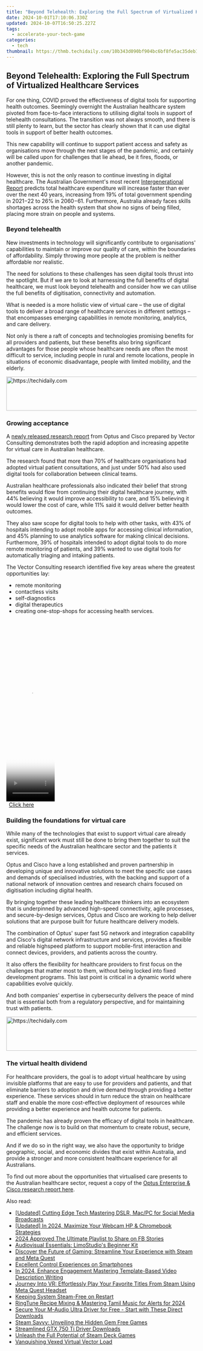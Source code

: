 ```yaml
---
title: "Beyond Telehealth: Exploring the Full Spectrum of Virtualized Healthcare Services"
date: 2024-10-01T17:10:06.330Z
updated: 2024-10-07T16:50:25.227Z
tags:
  - accelerate-your-tech-game
categories:
  - tech
thumbnail: https://thmb.techidaily.com/10b343d090bf904bc6bf8fe5ac35deb164bc4c88645e3dc6ba8f681d6f6e808f.jpg
---
```


## Beyond Telehealth: Exploring the Full Spectrum of Virtualized Healthcare Services

For one thing, COVID proved the effectiveness of digital tools for supporting health outcomes. Seemingly overnight the Australian healthcare system pivoted from face-to-face interactions to utilising digital tools in support of telehealth consultations. The transition was not always smooth, and there is still plenty to learn, but the sector has clearly shown that it can use digital tools in support of better health outcomes.

This new capability will continue to support patient access and safety as organisations move through the next stages of the pandemic, and certainly will be called upon for challenges that lie ahead, be it fires, floods, or another pandemic.

However, this is not the only reason to continue investing in digital healthcare. The Australian Government's most recent [Intergenerational Report](https://treasury.gov.au/intergenerational-report) predicts total healthcare expenditure will increase faster than ever over the next 40 years, increasing from 19% of total government spending in 2021−22 to 26% in 2060−61\. Furthermore, Australia already faces skills shortages across the health system that show no signs of being filled, placing more strain on people and systems.

### **Beyond telehealth**

New investments in technology will significantly contribute to organisations' capabilities to maintain or improve our quality of care, within the boundaries of affordability. Simply throwing more people at the problem is neither affordable nor realistic.

The need for solutions to these challenges has seen digital tools thrust into the spotlight. But if we are to look at harnessing the full benefits of digital healthcare, we must look beyond telehealth and consider how we can utilise the full benefits of digitisation, connectivity and automation.

What is needed is a more holistic view of virtual care – the use of digital tools to deliver a broad range of healthcare services in different settings – that encompasses emerging capabilities in remote monitoring, analytics, and care delivery.

Not only is there a raft of concepts and technologies promising benefits for all providers and patients, but these benefits also bring significant advantages for those people whose healthcare needs are often the most difficult to service, including people in rural and remote locations, people in situations of economic disadvantage, people with limited mobility, and the elderly.

<!-- affiliate ads begin -->
<a href="https://smilemakers.pxf.io/c/5597632/2123899/26106" target="_top" id="2123899">
  <img src="//a.impactradius-go.com/display-ad/26106-2123899" border="0" alt="https://techidaily.com" width="728" height="90"/>
</a>
<img height="0" width="0" src="https://smilemakers.pxf.io/i/5597632/2123899/26106" style="position:absolute;visibility:hidden;" border="0" />
<!-- affiliate ads end -->

### **Growing acceptance**

A [newly released research report](https://www.optus.com.au/enterprise/accelerate/communications/the-virtualised-care-opportunity-in-the-australian-healthcare-system) from Optus and Cisco prepared by Vector Consulting demonstrates both the rapid adoption and increasing appetite for virtual care in Australian healthcare.

The research found that more than 70% of healthcare organisations had adopted virtual patient consultations, and just under 50% had also used digital tools for collaboration between clinical teams.

Australian healthcare professionals also indicated their belief that strong benefits would flow from continuing their digital healthcare journey, with 44% believing it would improve accessibility to care, and 15% believing it would lower the cost of care, while 11% said it would deliver better health outcomes. 

They also saw scope for digital tools to help with other tasks, with 43% of hospitals intending to adopt mobile apps for accessing clinical information, and 45% planning to use analytics software for making clinical decisions. Furthermore, 39% of hospitals intended to adopt digital tools to do more remote monitoring of patients, and 39% wanted to use digital tools for automatically triaging and intaking patients.

The Vector Consulting research identified five key areas where the greatest opportunities lay: 

* remote monitoring
* contactless visits
* self-diagnostics
* digital therapeutics
* creating one-stop-shops for accessing health services.

<!-- affiliate ads begin -->
<span id="1993647">
					<video width="128" height="480" style="cursor:pointer"
           poster="//a.impactradius-go.com/display-clicktoplayimage/1993647.png"
           onclick="if(!this.playClicked){this.play();this.setAttribute('controls',true);this.playClicked=true;}">
	   <source src="//a.impactradius-go.com/display-ad/22993-1993647">
	   <img src="//a.impactradius-go.com/display-clicktoplayimage/1993647.png" style="border: none; height: 100%; width: 100%; object-fit: contain">
	</video>
	<div style="width:80px;text-align:center"><a href="javascript:window.open(decodeURIComponent('https%3A%2F%2Fhomestyler.sjv.io%2Fc%2F5597632%2F1993647%2F22993'), '_blank');void(0);">Click here</a></div>
</span>
<img height="0" width="0" src="https://imp.pxf.io/i/5597632/1993647/22993" style="position:absolute;visibility:hidden;" border="0" />
<!-- affiliate ads end -->

### **Building the foundations for virtual care**

While many of the technologies that exist to support virtual care already exist, significant work must still be done to bring them together to suit the specific needs of the Australian healthcare sector and the patients it services.

Optus and Cisco have a long established and proven partnership in developing unique and innovative solutions to meet the specific use cases and demands of specialised industries, with the backing and support of a national network of innovation centres and research chairs focused on digitisation including digital health.

By bringing together these leading healthcare thinkers into an ecosystem that is underpinned by advanced high-speed connectivity, agile processes, and secure-by-design services, Optus and Cisco are working to help deliver solutions that are purpose built for future healthcare delivery models.

The combination of Optus' super fast 5G network and integration capability and Cisco's digital network infrastructure and services, provides a flexible and reliable highspeed platform to support mobile-first interaction and connect devices, providers, and patients across the country. 

It also offers the flexibility for healthcare providers to first focus on the challenges that matter most to them, without being locked into fixed development programs. This last point is critical in a dynamic world where capabilities evolve quickly.

And both companies' expertise in cybersecurity delivers the peace of mind that is essential both from a regulatory perspective, and for maintaining trust with patients.

<!-- affiliate ads begin -->
<a href="https://appsumo.8odi.net/c/5597632/2068408/7443" target="_top" id="2068408">
  <img src="//a.impactradius-go.com/display-ad/7443-2068408" border="0" alt="https://techidaily.com" width="728" height="90"/>
</a>
<img height="0" width="0" src="https://appsumo.8odi.net/i/5597632/2068408/7443" style="position:absolute;visibility:hidden;" border="0" />
<!-- affiliate ads end -->

### **The virtual health dividend**

For healthcare providers, the goal is to adopt virtual healthcare by using invisible platforms that are easy to use for providers and patients, and that eliminate barriers to adoption and drive demand through providing a better experience. These services should in turn reduce the strain on healthcare staff and enable the more cost-effective deployment of resources while providing a better experience and health outcome for patients.

The pandemic has already proven the efficacy of digital tools in healthcare. The challenge now is to build on that momentum to create robust, secure, and efficient services.

And if we do so in the right way, we also have the opportunity to bridge geographic, social, and economic divides that exist within Australia, and provide a stronger and more consistent healthcare experience for all Australians.

To find out more about the opportunities that virtualised care presents to the Australian healthcare sector, request a copy of the [Optus Enterprise & Cisco research report here](https://www.optus.com.au/enterprise/accelerate/communications/the-virtualised-care-opportunity-in-the-australian-healthcare-system).

<ins class="adsbygoogle"
     style="display:block"
     data-ad-format="autorelaxed"
     data-ad-client="ca-pub-7571918770474297"
     data-ad-slot="1223367746"></ins>

<ins class="adsbygoogle"
     style="display:block"
     data-ad-client="ca-pub-7571918770474297"
     data-ad-slot="8358498916"
     data-ad-format="auto"
     data-full-width-responsive="true"></ins>

<span class="atpl-alsoreadstyle">Also read:</span>
<div><ul>
<li><a href="https://facebook-video-content.techidaily.com/updated-cutting-edge-tech-mastering-dslr-macpc-for-social-media-broadcasts/"><u>[Updated] Cutting Edge Tech Mastering DSLR, Mac/PC for Social Media Broadcasts</u></a></li>
<li><a href="https://on-screen-recording.techidaily.com/updated-in-2024-maximize-your-webcam-hp-and-chromebook-strategies/"><u>[Updated] In 2024, Maximize Your Webcam HP & Chromebook Strategies</u></a></li>
<li><a href="https://facebook-clips.techidaily.com/2024-approved-the-ultimate-playlist-to-share-on-fb-stories/"><u>2024 Approved The Ultimate Playlist to Share on FB Stories</u></a></li>
<li><a href="https://buynow-reviews.techidaily.com/audiovisual-essentials-limostudios-beginner-kit/"><u>Audiovisual Essentials: LimoStudio's Beginner Kit</u></a></li>
<li><a href="https://games-able.techidaily.com/discover-the-future-of-gaming-streamline-your-experience-with-steam-and-meta-quest/"><u>Discover the Future of Gaming: Streamline Your Experience with Steam and Meta Quest</u></a></li>
<li><a href="https://games-able.techidaily.com/excellent-control-experiences-on-smartphones/"><u>Excellent Control Experiences on Smartphones</u></a></li>
<li><a href="https://youtube-data.techidaily.com/24-enhance-engagement-mastering-template-based-video-description-writing/"><u>In 2024, Enhance Engagement Mastering Template-Based Video Description Writing</u></a></li>
<li><a href="https://games-able.techidaily.com/journey-into-vr-effortlessly-play-your-favorite-titles-from-steam-using-meta-quest-headset/"><u>Journey Into VR: Effortlessly Play Your Favorite Titles From Steam Using Meta Quest Headset</u></a></li>
<li><a href="https://games-able.techidaily.com/keeping-system-steam-free-on-restart/"><u>Keeping System Steam-Free on Restart</u></a></li>
<li><a href="https://extra-approaches.techidaily.com/ringtune-recipe-mixing-and-mastering-tamil-music-for-alerts-for-2024/"><u>RingTune Recipe Mixing & Mastering Tamil Music for Alerts for 2024</u></a></li>
<li><a href="https://win-dash.techidaily.com/1722978975227-secure-your-m-audio-ultra-driver-for-free-start-with-these-direct-downloads/"><u>Secure Your M-Audio Ultra Driver for Free - Start with These Direct Downloads</u></a></li>
<li><a href="https://games-able.techidaily.com/steam-savvy-unveiling-the-hidden-gem-free-games/"><u>Steam Savvy: Unveiling the Hidden Gem Free Games</u></a></li>
<li><a href="https://driver-install.techidaily.com/streamlined-gtx-750-ti-driver-downloads/"><u>Streamlined GTX 750 Ti Driver Downloads</u></a></li>
<li><a href="https://games-able.techidaily.com/unleash-the-full-potential-of-steam-deck-games/"><u>Unleash the Full Potential of Steam Deck Games</u></a></li>
<li><a href="https://games-able.techidaily.com/vanquishing-vexed-virtual-vector-load/"><u>Vanquishing Vexed Virtual Vector Load</u></a></li>
</ul></div>

